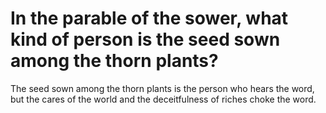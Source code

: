 # In the parable of the sower, what kind of person is the seed sown among the thorn plants?

The seed sown among the thorn plants is the person who hears the word, but the cares of the world and the deceitfulness of riches choke the word.
